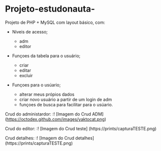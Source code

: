 # Projeto-estudonauta-
Projeto de PHP + MySQL com layout básico, com:

- Niveis de acesso;
  - adm
  - editor

- Funçoes da tabela para o usuário;
  - criar
  - editar  
  - excluir
 
- Funçoes para o usúario;
  - alterar meus própios dados 
  - criar novo usuário a partir de um login de adm
  - funçoes de busca para facilitar para o usúario.

Crud do administardor: 
:! [Imagem do Crud ADM] 
(https://octodex.github.com/images/yaktocat.png)

Crud do editor: 
:! [Imagem do Crud teste] 
(https://prints/capturaTESTE.png)

Crud detalhes: 
:! [Imagem do Crud detalhes] 
(https://prints/capturaTESTE.png)

